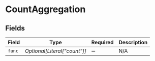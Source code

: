 # CountAggregation


## Fields

| Field                        | Type                         | Required                     | Description                  |
| ---------------------------- | ---------------------------- | ---------------------------- | ---------------------------- |
| `func`                       | *Optional[Literal["count"]]* | :heavy_minus_sign:           | N/A                          |
